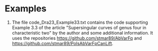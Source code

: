 # Examples

1. The file code_Dra23_Example33.txt contains the code supporting Example 3.3 of the article "Supersingular curves of genus four in characteristic two" by the author and some additional information. It uses the repositories https://github.com/stmar89/AbVarFq and https://github.com/stmar89/PolsAbVarFpCanLift.
